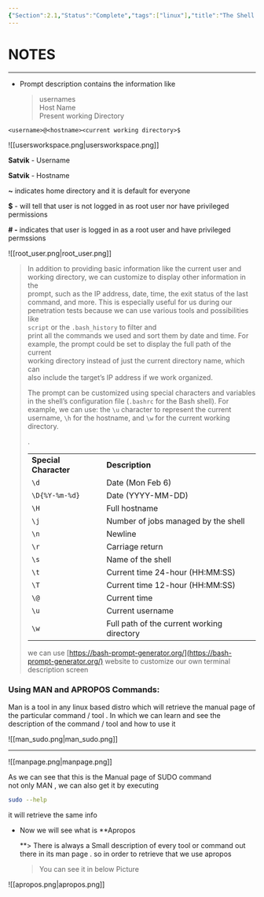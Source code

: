```yaml
---
{"Section":2.1,"Status":"Complete","tags":["linux"],"title":"The Shell Prompt Description and Help Pages of a command - Linux","dg-publish":true,"permalink":"/thm-notes/linux-n/the-shell-prompt-description-and-help-pages-of-a-command/","dgPassFrontmatter":true}
---
```


# NOTES

---

- Prompt description contains the information like  
    > usernames  
    >Host Name  
    > Present working Directory  
    

`<username>@<hostname><current working directory>$`

![[usersworkspace.png\|usersworkspace.png]]

**Satvik** - Username

**Satvik** - Hostname

**~** indicates home directory and it is default for everyone

**$** - will tell that user is not logged in as root user nor have privileged permissions

**# -** indicates that user is logged in as a root user and have privileged permssions

![[root_user.png\|root_user.png]]

> In addition to providing basic information like the current user and  
> working directory, we can customize to display other information in the  
> prompt, such as the IP address, date, time, the exit status of the last  
> command, and more. This is especially useful for us during our  
> penetration tests because we can use various tools and possibilities  
> like  
> `script` or the `.bash_history` to filter and  
> print all the commands we used and sort them by date and time. For  
> example, the prompt could be set to display the full path of the current  
> working directory instead of just the current directory name, which can  
> also include the target’s IP address if we work organized.  
> 
> The prompt can be customized using special characters and variables in the shell’s configuration file (`.bashrc` for the Bash shell). For example, we can use: the `\u` character to represent the current username, `\h` for the hostname, and `\w` for the current working directory.
> 
> .
> 
> |   |   |
> |---|---|
> |**Special Character**|**Description**|
> |`\d`|Date (Mon Feb 6)|
> |`\D{%Y-%m-%d}`|Date (YYYY-MM-DD)|
> |`\H`|Full hostname|
> |`\j`|Number of jobs managed by the shell|
> |`\n`|Newline|
> |`\r`|Carriage return|
> |`\s`|Name of the shell|
> |`\t`|Current time 24-hour (HH:MM:SS)|
> |`\T`|Current time 12-hour (HH:MM:SS)|
> |`\@`|Current time|
> |`\u`|Current username|
> |`\w`|Full path of the current working directory|
> 
> we can use [https://bash-prompt-generator.org/](https://bash-prompt-generator.org/) website to customize our own terminal description screen

### Using MAN and APROPOS Commands:

Man is a tool in any linux based distro which will retrieve the manual page of the particular command / tool . In which we can learn and see the description of the command / tool and how to use it

![[man_sudo.png\|man_sudo.png]]

---

![[manpage.png\|manpage.png]]

As we can see that this is the Manual page of SUDO command  
not only MAN , we can also get it by executing  

```Bash
sudo --help
```

it will retrieve the same info

  

- Now we will see what is **Apropos  
      
    **> There is always a Small description of every tool or command out there in its man page . so in order to retrieve that we use apropos  
    > You can see it in below Picture  
    

![[apropos.png\|apropos.png]]